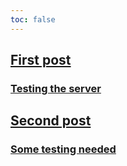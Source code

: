 ```yaml
---
toc: false
---
```


<div class="home grid grid-cols-2" style="view-transition-name: hero;">
  <div class="card">
    <a rel="next" href="./past/2024/4/3">
      <h2>First post</h2>
      <h3>Testing the server</h3>
    </a>
  </div>
  <div class="card">
    <a rel="next" href="./past/2024/4/4">
      <h2>Second post</h2>
      <h3>Some testing needed</h3>
    </a>
  </div>
</div>